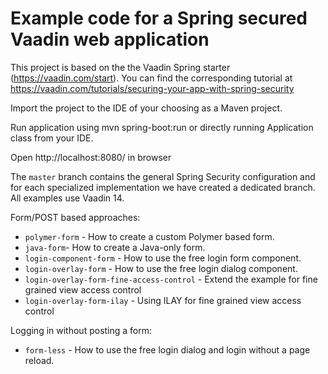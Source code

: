 # Example code for a Spring secured Vaadin web application
This project is based on the the Vaadin Spring starter (https://vaadin.com/start). You can find the corresponding tutorial at https://vaadin.com/tutorials/securing-your-app-with-spring-security

Import the project to the IDE of your choosing as a Maven project.

Run application using mvn spring-boot:run or directly running Application class from your IDE.

Open http://localhost:8080/ in browser

The `master` branch contains the general Spring Security configuration and for each specialized implementation we have created a dedicated branch. All examples use Vaadin 14.

Form/POST based approaches:
- `polymer-form` - How to create a custom Polymer based form.
- `java-form`- How to create a Java-only form.
- `login-component-form` - How to use the free login form component.
- `login-overlay-form` - How to use the free login dialog component.
- `login-overlay-form-fine-access-control` - Extend the example for fine grained view access control
- `login-overlay-form-ilay` - Using ILAY for fine grained view access control

Logging in without posting a form:
- `form-less` - How to use the free login dialog and login without a page reload.
